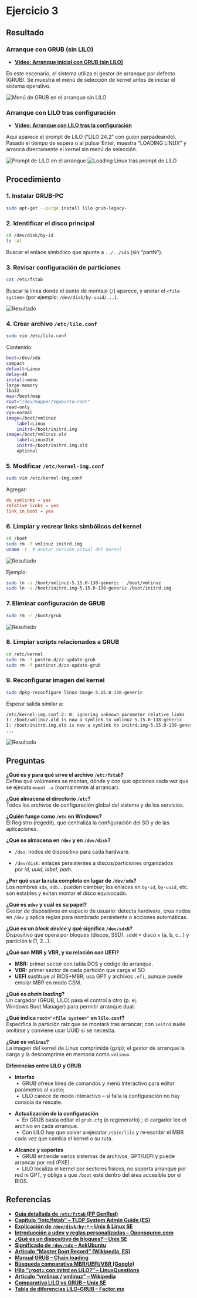 # Ejercicio 3

## Resultado

### Arranque con GRUB (sin LILO)

- [**Video: Arranque inicial con GRUB (sin LILO)**](https://youtu.be/21qShr-zH7s)

En este escenario, el sistema utiliza el gestor de arranque por defecto (GRUB). Se muestra el menú de selección de kernel antes de iniciar el sistema operativo.

![Menú de GRUB en el arranque sin LILO](../images/ejercicio3_part7.png "Arranque sin LILO: menú de GRUB")

### Arranque con LILO tras configuración

- [**Video: Arranque con LILO tras la configuración**](https://youtu.be/QT-rmeLOdDM)

Aquí aparece el prompt de LILO (“LILO 24.2” con guion parpadeando). Pasado el tiempo de espera o al pulsar Enter, muestra “LOADING LINUX” y arranca directamente el kernel sin menú de selección.

![Prompt de LILO en el arranque](../images/ejercicio3_part5.png "Arranque con LILO: prompt de LILO")
![Loading Linux tras prompt de LILO](../images/ejercicio3_part6.png "Arranque con LILO: LOADING LINUX")

## Procedimiento

### 1. Instalar GRUB-PC

```bash
sudo apt-get --purge install lilo grub-legacy-
```

### 2. Identificar el disco principal

```bash
cd /dev/disk/by-id
ls -Al
```

Buscar el enlace simbólico que apunte a `../../sda` (sin "partN").

### 3. Revisar configuración de particiones

```bash
cat /etc/fstab
```

Buscar la línea donde el punto de montaje (`/`) aparece, y anotar el `<file system>` (por ejemplo: `/dev/disk/by-uuid/...`).

![Resultado](../images/ejercicio3_part1.png "Resultado")

### 4. Crear archivo `/etc/lilo.conf`

```bash
sudo vim /etc/lilo.conf
```

Contenido:

```bash
boot=/dev/sda
compact
default=Linux
delay=40
install=menu
large-memory
lba32
map=/boot/map
root="/dev/mapper/vgubuntu-root"
read-only
vga=normal
image=/boot/vmlinuz
    label=Linux 
    initrd=/boot/initrd.img 
image=/boot/vmlinuz.old
    label=LinuxOld 
    initrd=/boot/initrd.img.old 
    optional
```

### 5. Modificar `/etc/kernel-img.conf`

```bash
sudo vim /etc/kernel-img.conf
```

Agregar:

```conf
do_symlinks = yes
relative_links = yes
link_in_boot = yes
```

### 6. Limpiar y recrear links simbólicos del kernel

```bash
cd /boot
sudo rm -f vmlinuz initrd.img
uname -r  # Anotar versión actual del kernel
```

![Resultado](../images/ejercicio3_part2.png "Resultado")

Ejemplo:

```bash
sudo ln -s /boot/vmlinuz-5.15.0-138-generic   /boot/vmlinuz
sudo ln -s /boot/initrd.img-5.15.0-138-generic /boot/initrd.img
```

### 7. Eliminar configuración de GRUB

```bash
sudo rm -r /boot/grub
```

![Resultado](../images/ejercicio3_part3.png "Resultado")

### 8. Limpiar scripts relacionados a GRUB

```bash
cd /etc/kernel
sudo rm -f postrm.d/zz-update-grub
sudo rm -f postinst.d/zz-update-grub
```

### 9. Reconfigurar imagen del kernel

```bash
sudo dpkg-reconfigure linux-image-5.15.0-138-generic
```

Esperar salida similar a:

```bash
/etc/kernel-img.conf:2: W: ignoring unknown parameter relative_links
I: /boot/vmlinuz.old is now a symlink to vmlinuz-5.15.0-138-generic
I: /boot/initrd.img.old is now a symlink to initrd.img-5.15.0-138-generic
...
```

![Resultado](../images/ejercicio3_part4.png "Resultado")

## Preguntas

**¿Qué es y para qué sirve el archivo `/etc/fstab`?**  
Define qué volúmenes se montan, dónde y con qué opciones cada vez que se ejecuta `mount ‑a` (normalmente al arrancar).

**¿Qué almacena el directorio `/etc`?**  
Todos los archivos de configuración global del sistema y de los servicios.

**¿Quién funge como `/etc` en Windows?**  
El Registro (regedit), que centraliza la configuración del SO y de las aplicaciones.

**¿Qué se almacena en `/dev` y en `/dev/disk`?**  

- `/dev`: nodos de dispositivo para cada hardware.  

- `/dev/disk`: enlaces persistentes a discos/particiones organizados por *id*, *uuid*, *label*, *path*.

**¿Por qué usar la ruta completa en lugar de `/dev/sda`?**  
Los nombres `sda`, `sdb`… pueden cambiar; los enlaces en `by‑id`, `by‑uuid`, etc. son estables y evitan montar el disco equivocado.

**¿Qué es `udev` y cuál es su papel?**  
Gestor de dispositivos en espacio de usuario: detecta hardware, crea nodos en `/dev` y aplica reglas para nombrado persistente o acciones automáticas.

**¿Qué es un *block device* y qué significa `/dev/sdxN`?**  
Dispositivo que opera por bloques (discos, SSD). `sdxN` = disco `x` (a, b, c…) y partición `N` (1, 2…).

**¿Qué son MBR y VBR, y su relación con UEFI?**  

- **MBR:** primer sector con tabla DOS y código de arranque.  
- **VBR:** primer sector de cada partición que carga el SO.  
- **UEFI** sustituye al BIOS+MBR; usa GPT y archivos `.efi`, aunque puede emular MBR en modo CSM.

**¿Qué es *chain loading*?**  
Un cargador (GRUB, LILO) pasa el control a otro (p. ej. Windows Boot Manager) para permitir arranque dual.

**¿Qué indica `root="<file system>"` en `lilo.conf`?**  
Especifica la partición raíz que se montará tras arrancar; con `initrd` suele omitirse y conviene usar UUID si se necesita.

**¿Qué es `vmlinuz`?**  
La imagen del kernel de Linux comprimida (gzip); el gestor de arranque la carga y la descomprime en memoria como `vmlinux`.

**Diferencias entre LILO y GRUB**

- **Interfaz**  
  •  GRUB ofrece línea de comandos y menú interactivo para editar parámetros al vuelo;  
  •  LILO carece de modo interactivo – si falla la configuración no hay consola de rescate.

- **Actualización de la configuración**  
  •  En GRUB basta editar el `grub.cfg` (o regenerarlo) ; el cargador lee el archivo en cada arranque.  
  •  Con LILO hay que volver a ejecutar `/sbin/lilo` y re‑escribir el MBR cada vez que cambia el kernel o su ruta.

- **Alcance y soportes**  
  •  GRUB entiende varios sistemas de archivos, GPT/UEFI y puede arrancar por red (PXE).  
  •  LILO localiza el kernel por sectores físicos, no soporta arranque por red ni GPT, y obliga a que `/boot` esté dentro del área accesible por el BIOS.

## Referencias

- [**Guía detallada de `/etc/fstab` (FP GenRed)**](https://www.fpgenred.es/GNU-Linux/etcfstab.html)  
- [**Capítulo “/etc/fstab” – TLDP System Admin Guide (ES)**](https://tldp.org/pub/Linux/docs/ldp-archived/system-admin-guide/translations/es/html/ch04s03.html)  
- [**Explicación de `/dev/disk/by-*` – Unix & Linux SE**](https://unix.stackexchange.com/questions/86764/understanding-dev-disk-by-folders)  
- [**Introducción a udev y reglas personalizadas – Opensource.com**](https://opensource.com/article/18/11/udev)  
- [**¿Qué es un dispositivo de bloques? – Unix SE**](https://unix.stackexchange.com/questions/259193/what-is-a-block-device)  
- [**Significado de `/dev/sdx` – AskUbuntu**](https://askubuntu.com/questions/991016/what-is-disk-dev-sdx)  
- [**Artículo “Master Boot Record” (Wikipedia, ES)**](https://en-m-wikipedia-org.translate.goog/wiki/Master_boot_record?_x_tr_sl=en&_x_tr_tl=es&_x_tr_hl=es&_x_tr_pto=sge#:~:text=Este%20c%C3%B3digo%20MBR%20se%20conoce,plataformas%20que%20no%20sean%20PC.)  
- [**Manual GRUB – Chain loading**](https://www.gnu.org/software/grub/manual/grub/html_node/Chain_002dloading.html)  
- [**Búsqueda comparativa MBR/UEFI/VBR (Google)**](https://www.google.com/search?q=MBR+UEFI+VBR&sca_esv=cc91aa7b516a412e&sxsrf=AHTn8zpszWPsokHBPEfRkMzAsVRK0yTzLA%3A1745358367462&ei=Hw4IaMbuG9aqwbkPvNW_kAI)  
- [**Hilo “¿root= con initrd en LILO?” – LinuxQuestions**](https://www.linuxquestions.org/questions/slackware-14/lilo-conf-is-root%3D-recommended-when-using-initrd-4175589704/)  
- [**Artículo “vmlinux / vmlinuz” – Wikipedia**](https://es.wikipedia.org/wiki/Vmlinux)  
- [**Comparativa LILO vs GRUB – Unix SE**](https://unix.stackexchange.com/questions/6498/what-is-the-difference-between-lilo-and-grub)  
- [**Tabla de diferencias LILO‑GRUB – Factor.mx**](https://www.factor.mx/portal/base-de-conocimiento/diferencias-entre-versiones/)
